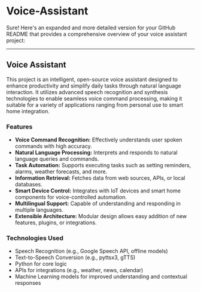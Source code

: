 # Voice-Assistant
Sure! Here's an expanded and more detailed version for your GitHub README that provides a comprehensive overview of your voice assistant project:

---

## Voice Assistant

This project is an intelligent, open-source voice assistant designed to enhance productivity and simplify daily tasks through natural language interaction. It utilizes advanced speech recognition and synthesis technologies to enable seamless voice command processing, making it suitable for a variety of applications ranging from personal use to smart home integration.

### Features
- **Voice Command Recognition:** Effectively understands user spoken commands with high accuracy.
- **Natural Language Processing:** Interprets and responds to natural language queries and commands.
- **Task Automation:** Supports executing tasks such as setting reminders, alarms, weather forecasts, and more.
- **Information Retrieval:** Fetches data from web sources, APIs, or local databases.
- **Smart Device Control:** Integrates with IoT devices and smart home components for voice-controlled automation.
- **Multilingual Support:** Capable of understanding and responding in multiple languages.
- **Extensible Architecture:** Modular design allows easy addition of new features, plugins, or integrations.

### Technologies Used
- Speech Recognition (e.g., Google Speech API, offline models)
- Text-to-Speech Conversion (e.g., pyttsx3, gTTS)
- Python for core logic
- APIs for integrations (e.g., weather, news, calendar)
- Machine Learning models for improved understanding and contextual responses


